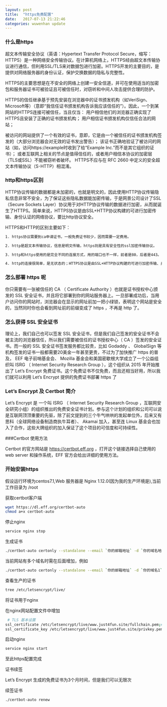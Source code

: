 ```yaml
---
layout: post
title:  "https免费配置"
date:   2017-07-13 21:22:46
categories: wuwenhan update
---
```


### 什么是https

超文本传输安全协议（英语：Hypertext Transfer Protocol Secure，缩写：HTTPS）是一种网络安全传输协议。在计算机网络上，HTTPS经由超文本传输协议进行通信，但利用SSL/TLS来对数据包进行加密。HTTPS开发的主要目的，是提供对网络服务器的身份认证，保护交换数据的隐私与完整性。

HTTPS的主要思想是在不安全的网络上创建一安全信道，并可在使用适当的加密包和服务器证书可被验证且可被信任时，对窃听和中间人攻击提供合理的防护。

HTTPS的信任继承基于预先安装在浏览器中的证书颁发机构（如VeriSign、Microsoft等）（意即“我信任证书颁发机构告诉我应该信任的”）。因此，一个到某网站的HTTPS连接可被信任，当且仅当：
用户相信他们的浏览器正确实现了HTTPS且安装了正确的证书颁发机构；
用户相信证书颁发机构仅信任合法的网站；

被访问的网站提供了一个有效的证书，意即，它是由一个被信任的证书颁发机构签发的（大部分浏览器会对无效的证书发出警告）；
该证书正确地验证了被访问的网站（如，访问https://example时收到了给“Example Inc.”而不是其它组织的证书）；
或者互联网上相关的节点是值得信任的，或者用户相信本协议的加密层（TLS或SSL）不能被窃听者破坏。
HTTPS不应与在 RFC 2660 中定义的安全超文本传输协议（S-HTTP）相混淆。

### http和https区别

HTTP协议传输的数据都是未加密的，也就是明文的，因此使用HTTP协议传输隐私信息非常不安全，为了保证这些隐私数据能加密传输，于是网景公司设计了SSL（Secure Sockets Layer）协议用于对HTTP协议传输的数据进行加密，从而就诞生了HTTPS。简单来说，HTTPS协议是由SSL+HTTP协议构建的可进行加密传输、身份认证的网络协议，要比http协议安全。

HTTPS和HTTP的区别主要如下：

```sh
1. https协议需要到ca申请证书，一般免费证书较少，因而需要一定费用。

2. http是超文本传输协议，信息是明文传输，https则是具有安全性的ssl加密传输协议。

3. http和https使用的是完全不同的连接方式，用的端口也不一样，前者是80，后者是443。

4. http的连接很简单，是无状态的；HTTPS协议是由SSL+HTTP协议构建的可进行加密传输、身份认证的网络协议，比http协议安全。

```

### 怎么部署 https 呢

你只需要有一张被信任的 CA （ Certificate Authority ）也就是证书授权中心颁发的 SSL 安全证书，并且将它部署到你的网站服务器上。一旦部署成功后，当用户访问你的网站时，浏览器会在显示的网址前加一把小绿锁，表明这个网站是安全的，当然同时你也会看到网址前的前缀变成了 https ，不再是 http 了。

### 怎么获得 SSL 安全证书

理论上，我们自己也可以签发 SSL 安全证书，但是我们自己签发的安全证书不会被主流的浏览器信任，所以我们需要被信任的证书授权中心（ CA ）签发的安全证书。而一般的 SSL 安全证书签发服务都比较贵，比如 Godaddy 、 GlobalSign 等机构签发的证书一般都需要20美金一年甚至更贵，不过为了加快推广 https 的普及， EEF 电子前哨基金会、 Mozilla 基金会和美国密歇根大学成立了一个公益组织叫 ISRG （ Internet Security Research Group ），这个组织从 2015 年开始推出了 Let’s Encrypt 免费证书。这个免费证书不仅免费，而且还相当好用，所以我们就可以利用 Let’s Encrypt 提供的免费证书部署 https 了

### Let’s Encrypt 及 Certbot 简介

Let’s Encrypt 是 一个叫 ISRG （ Internet Security Research Group ，互联网安全研究小组）的组织推出的免费安全证书计划。参与这个计划的组织和公司可以说是互联网顶顶重要的先驱，除了前文提到的三个牛气哄哄的发起单位外，后来又有思科（全球网络设备制造商执牛耳者）、 Akamai 加入，甚至连 Linux 基金会也加入了合作，这些大牌组织的加入保证了这个项目的可信度和可持续性。

###Certbot 使用方法

Certbot 的官方网站是 <https://certbot.eff.org> ，打开这个链接选择自己使用的 web server 和操作系统，EFF 官方会给出详细的使用方法。

### 开始安装https

假设运行环境为centos7.1,Web 服务器是 Nginx 1.12.0(因为我的生产环境是),当前工作目录为 /root

获取certbot客户端

```sh
wget https://dl.eff.org/certbot-auto
chmod a+x certbot-auto
```

停止nginx

```sh
service nginx stop
```

生成证书

```sh
./certbot-auto certonly --standalone --email `你的邮箱地址` -d `你的域名地址`
```

当前网站有多个域名时需在后面增加，例如

```sh
./certbot-auto certonly --standalone --email `你的邮箱地址` -d `你的域名1` -d `你的域名2`
```

查看生产的证书

```sh
tree /etc/letsencrypt/live/
```

将证书用于nginx

在nginx网站配置文件中增加

```sh
 # TLS 基本设置
ssl_certificate /etc/letsencrypt/live/www.just4fun.site/fullchain.pem;#证书位置
ssl_certificate_key /etc/letsencrypt/live/www.just4fun.site/privkey.pem;# 证书位置

```

启动nginx

```sh
service nginx start
```
至此https配置完成

证书续签

Let’s Encrypt 生成的免费证书为3个月时间，但是我们可以无限次

续签证书

```sh
./certbot-auto renew 
```